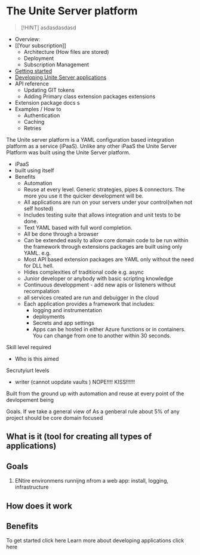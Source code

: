  # The Unite Server platform

> [!HINT]
> asdasdasdasd


- Overview:
- [[Your subscription]]
  - Architecture (How files are stored)
  - Deployment
  - Subscription Management
- [Getting started](getting-started.md)
- [Developing Unite Server applications](developing-unite-server-applications.md)
- API reference
  - Updating GIT tokens
  - Adding Primary class extension packages extensions
- Extension package docs
  s
- Examples / How to
  - Authentication
  - Caching
  - Retries



The Unite server platform is a YAML configuration based integration platform as a service (iPaaS). Unlike any other iPaaS the Unite Server Platform was built using the Unite Server platform.

- iPaaS
- built using itself
- Benefits
  - Automation
  - Reuse at every level. Generic strategies, pipes & connectors. The more you use it the quicker development will be.
  - All applications are run on your servers under your control(when not self hosted)
  - Includes testing suite that allows integration and unit tests to be done.
  - Text YAML based with full word completion.
  - All be done through a browser
  - Can be extended easily to allow core domain code to be run within the framework through extensions packages are built using only YAML. e.g.
  - Most API based extension packages are YAML only without the need for DLL hell.
  - Hides complexities of traditional code e.g. async
  - Junior developer or anybody with basic scripting knowledge
  - Continuous developpment - add new apis or listeners without recompalation
  - all services created are run and debuigger in the cloud
  - Each application provides a framework that includes:
    - logging and instrumentation
    - deployments
    - Secrets and app settings
    - Apps can be hosted in either Azure functions or in containers. You can change from one to another within 30 seconds.

Skill level required

- Who is this aimed

Secrutyiurt levels

- writer (cannot uopdate vaults ) NOPE!!!! KISS!!!!!!

Built from the ground up with automation and reuse at every point of the devlopement being

Goals.
If we take a general view of As a genberal rule about 5% of any project should be core domain focused

## What is it (tool for creating all types of applications)

## Goals

1.  ENtire environmens runnijng nfrom a web app: install, logging, infrastructure

## How does it work

## Benefits

To get started click here
Learn more about developing applications click here

